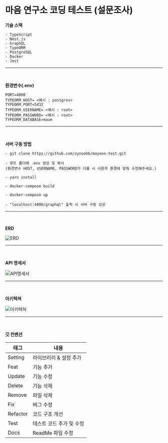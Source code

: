 # **마음 연구소 코딩 테스트 (설문조사)**

**기술 스택**

```
- TypeScript
- Nest.js
- GraphQL
- TypeORM
- PostgreSQL
- Docker
- Jest
```

<hr><br>

**환경변수(.env)**

```
PORT=4000
TYPEORM_HOST= <예시 : postgres>
TYPEORM_PORT=5432
TYPEORM_USERNAME= <예시 : root>
TYPEORM_PASSWORD= <예시 : root>
TYPEORM_DATABASE=maum
```

<hr><br>

**서버 구동 방법**

```
- git clone https://github.com/zynoobb/mayeon-test.git

- 루트 폴더에 .env 생성 및 복사
(환경변수 HOST, USERNAME, PASSWORD가 다를 시 사용자 환경에 맞춰 수정해주세요.)

- yarn install

- docker-compose build

- docker-compose up

- "localhost:4000/graphql" 출력 시 서버 구동 성공
```

<hr><br>

**ERD**

![ERD](https://img1.daumcdn.net/thumb/R1280x0/?scode=mtistory2&fname=https%3A%2F%2Fblog.kakaocdn.net%2Fdn%2FbtkRNU%2FbtsAy7pfgjC%2F7RKA6hyUKkHTvJyJqMfiK0%2Fimg.png)

<hr><br>

**API 명세서**

![API명세서](https://img1.daumcdn.net/thumb/R1280x0/?scode=mtistory2&fname=https%3A%2F%2Fblog.kakaocdn.net%2Fdn%2FbguGHF%2FbtsAugnZwuY%2FDbkxOxLMqiiVs9gAp0TIx1%2Fimg.png)

<hr><br>

**아키텍쳐**

![아키텍쳐](https://img1.daumcdn.net/thumb/R1280x0/?scode=mtistory2&fname=https%3A%2F%2Fblog.kakaocdn.net%2Fdn%2FMrT73%2FbtsACn56A42%2F2koOsY7CK825QApBN3yDkk%2Fimg.jpg)

<hr><br>

**깃 컨벤션**

| 태그     | 내용                     |
| -------- | ------------------------ |
| Setting  | 라이브러리 & 설정 추가   |
| Feat     | 기능 추가                |
| Update   | 기능 수정                |
| Delete   | 기능 삭제                |
| Remove   | 파일 삭제                |
| Fix      | 버그 수정                |
| Refactor | 코드 구조 개선           |
| Test     | 테스트 코드 추가 및 수정 |
| Docs     | ReadMe 파일 수정         |
